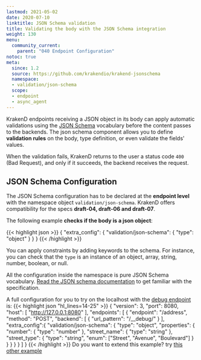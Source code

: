 ```yaml
---
lastmod: 2021-05-02
date: 2020-07-10
linktitle: JSON Schema validation
title: Validating the body with the JSON Schema integration
weight: 130
menu:
  community_current:
    parent: "040 Endpoint Configuration"
notoc: true
meta:
  since: 1.2
  source: https://github.com/krakendio/krakend-jsonschema
  namespace:
  - validation/json-schema
  scope:
  - endpoint
  - async_agent
---
```

KrakenD endpoints receiving a JSON object in its body can apply automatic validations using the [JSON Schema](https://json-schema.org/) vocabulary before the content passes to the backends. The json schema component allows you to define **validation rules** on the body, type definition, or even validate the fields' values.

When the validation fails, KrakenD returns to the user a status code `400` (Bad Request), and only if it succeeds, the backend receives the request.

## JSON Schema Configuration
The JSON Schema configuration has to be declared at the **endpoint level** with the namespace object `validation/json-schema`. KrakenD offers compatibility for the specs **draft-04, draft-06 and draft-07**.

The following example **checks if the body is a json object**:

{{< highlight json >}}
{
    "extra_config": {
        "validation/json-schema": {
            "type": "object"
        }
    }
}
{{< /highlight >}}


You can apply constraints by adding keywords to the schema. For instance, you can check that the `type` is an instance of an object, array, string, number, boolean, or null.

All the configuration inside the namespace is pure JSON Schema vocabulary. [Read the JSON schema documentation](https://json-schema.org/) to get familiar with the specification.

 A full configuration for you to try on the localhost with the [debug endpoint](/docs/endpoints/debug-endpoint/) is:
{{< highlight json "hl_lines=14-25" >}}
{
    "version": 3,
    "port": 8080,
    "host": [ "http://127.0.0.1:8080" ],
    "endpoints": [
        {
            "endpoint": "/address",
            "method": "POST",
            "backend": [
                {
                    "url_pattern": "/__debug/"
                }
            ],
            "extra_config":{
                "validation/json-schema": {
                  "type": "object",
                  "properties": {
                    "number":      { "type": "number" },
                    "street_name": { "type": "string" },
                    "street_type": { "type": "string",
                                     "enum": ["Street", "Avenue", "Boulevard"]
                                   }
                  }
                }
            }
        }
    ]
}
{{< /highlight >}}
Do you want to extend this example? try [this other example](https://json-schema.org/learn/examples/address.schema.json)
